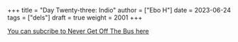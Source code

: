 +++
title = "Day Twenty-three: Indio"
author = ["Ebo H"]
date = 2023-06-24
tags = ["dels"]
draft = true
weight = 2001
+++

[You can subcribe to Never Get Off The Bus here](https://never-get-off-the-bus.ghost.io/#/portal/)

